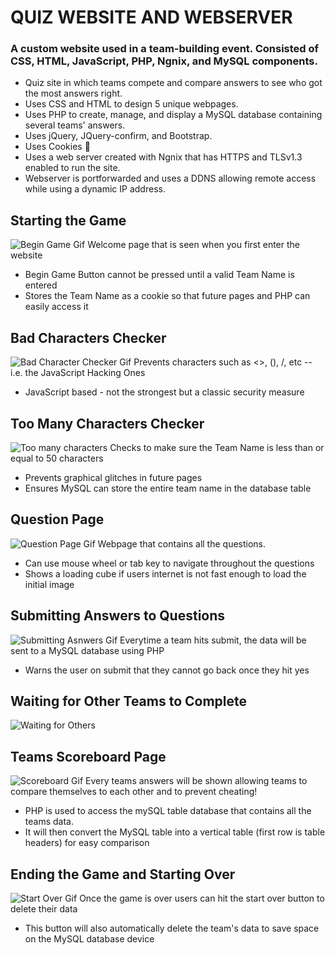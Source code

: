 # QUIZ WEBSITE AND WEBSERVER

### A custom website used in a team-building event. Consisted of CSS, HTML, JavaScript, PHP, Ngnix, and MySQL components.
-	Quiz site in which teams compete and compare answers to see who got the most answers right.
-	Uses CSS and HTML to design 5 unique webpages.
-	Uses PHP to create, manage, and display a MySQL database containing several teams' answers.
-	Uses jQuery, JQuery-confirm, and Bootstrap.
- Uses Cookies :cookie:
-	Uses a web server created with Ngnix that has HTTPS and TLSv1.3 enabled to run the site.
- Webserver is portforwarded and uses a DDNS allowing remote access while using a dynamic IP address.
 
## Starting the Game
![Begin Game Gif](https://github.com/The0z/QuizWebServer/blob/main/gifs/BeginGame.gif "Begin Game!")
Welcome page that is seen when you first enter the website
- Begin Game Button cannot be pressed until a valid Team Name is entered
- Stores the Team Name as a cookie so that future pages and PHP can easily access it

## Bad Characters Checker
![Bad Character Checker Gif](https://github.com/The0z/QuizWebServer/blob/main/gifs/SpecialCharactersChecker.gif "Bad Characters Checker")
Prevents characters such as <>, (), /, etc -- i.e. the JavaScript Hacking Ones
- JavaScript based - not the strongest but a classic security measure

## Too Many Characters Checker
![Too many characters](https://github.com/The0z/QuizWebServer/blob/main/gifs/CharacterLimit.gif "Too Many Characters")
Checks to make sure the Team Name is less than or equal to 50 characters
- Prevents graphical glitches in future pages
- Ensures MySQL can store the entire team name in the database table

## Question Page
![Question Page Gif](https://github.com/The0z/QuizWebServer/blob/main/gifs/QuestionPage.gif "Question Page Gif")
Webpage that contains all the questions.
- Can use mouse wheel or tab key to navigate throughout the questions
- Shows a loading cube if users internet is not fast enough to load the initial image

## Submitting Answers to Questions
![Submitting Asnwers Gif](https://github.com/The0z/QuizWebServer/blob/main/gifs/SubmitQuestions.gif "Submitting Answers Gif")
Everytime a team hits submit, the data will be sent to a MySQL database using PHP
- Warns the user on submit that they cannot go back once they hit yes

## Waiting for Other Teams to Complete
![Waiting for Others](https://github.com/The0z/QuizWebServer/blob/main/gifs/WaitingForTeamsPage.gif "Waiting For Others")

## Teams Scoreboard Page 
![Scoreboard Gif](https://github.com/The0z/QuizWebServer/blob/main/gifs/Scoreboard.gif "Scoreboard Page")
Every teams answers will be shown allowing teams to compare themselves to each other and to prevent cheating!
- PHP is used to access the mySQL table database that contains all the teams data. 
- It will then convert the MySQL table into a vertical table (first row is table headers) for easy comparison

## Ending the Game and Starting Over
![Start Over Gif](https://github.com/The0z/QuizWebServer/blob/main/gifs/ResettingGame.gif "Resetting Game")
Once the game is over users can hit the start over button to delete their data
- This button will also automatically delete the team's data to save space on the MySQL database device

